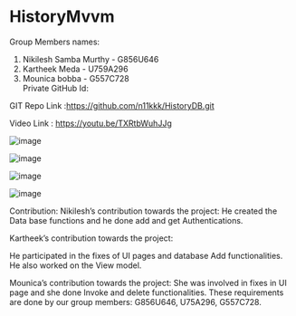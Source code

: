 # HistoryMvvm

Group Members names:    
1. Nikilesh Samba Murthy - G856U646    
2. Kartheek Meda - U759A296    
3. Mounica bobba - G557C728        
Private GitHub Id:     
    
GIT Repo Link :https://github.com/n11kkk/HistoryDB.git    
    
Video Link : https://youtu.be/TXRtbWuhJJg

![image](https://user-images.githubusercontent.com/114206934/205424626-fd5cc9f5-7fde-4fca-a0b4-04e83c530afb.png)


![image](https://user-images.githubusercontent.com/114206934/205424634-1fb5fd28-8ce5-4d86-b055-b85e5a95e41e.png)


![image](https://user-images.githubusercontent.com/114206934/205424762-4500ce45-276e-4f7c-8f01-b6544c154c76.png)


![image](https://user-images.githubusercontent.com/114206934/205424770-43b48497-815f-4500-b1e0-d38eb446b6ee.png)



 

Contribution: 
  Nikilesh’s contribution towards the project:
He created the Data base functions and he done add and get Authentications.

Kartheek’s contribution towards the project:

He participated in the fixes of UI pages and database Add functionalities. He also worked on the View model. 

Mounica’s contribution towards the project:
She was involved in fixes in UI page and she done Invoke and delete functionalities.
These requirements are done by our group members: G856U646, U75A296, G557C728. 
